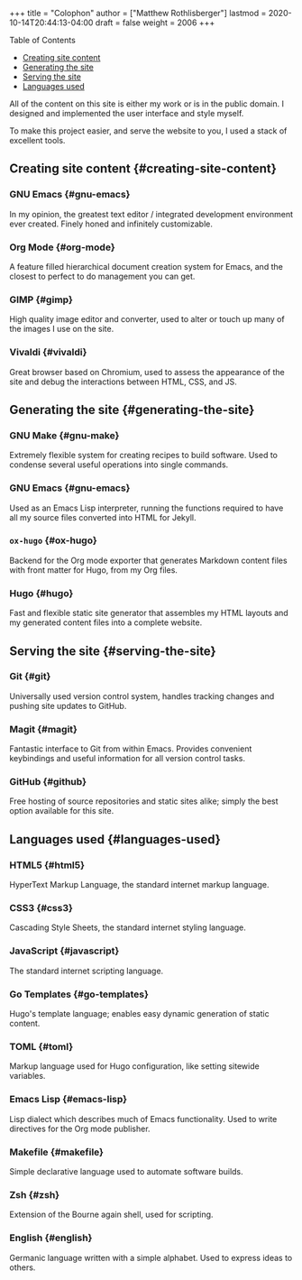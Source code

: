 +++
title = "Colophon"
author = ["Matthew Rothlisberger"]
lastmod = 2020-10-14T20:44:13-04:00
draft = false
weight = 2006
+++

<div class="ox-hugo-toc toc">
<div></div>

<div class="heading">Table of Contents</div>

- [Creating site content](#creating-site-content)
- [Generating the site](#generating-the-site)
- [Serving the site](#serving-the-site)
- [Languages used](#languages-used)

</div>
<!--endtoc-->

All of the content on this site is either my work or is in the public
domain. I designed and implemented the user interface and style
myself.

To make this project easier, and serve the website to you, I used a
stack of excellent tools.


## Creating site content {#creating-site-content}


### GNU Emacs {#gnu-emacs}

In my opinion, the greatest text editor / integrated development
environment ever created. Finely honed and infinitely customizable.


### Org Mode {#org-mode}

A feature filled hierarchical document creation system for Emacs, and
the closest to perfect to do management you can get.


### GIMP {#gimp}

High quality image editor and converter, used to alter or touch up
many of the images I use on the site.


### Vivaldi {#vivaldi}

Great browser based on Chromium, used to assess the appearance of the
site and debug the interactions between HTML, CSS, and JS.


## Generating the site {#generating-the-site}


### GNU Make {#gnu-make}

Extremely flexible system for creating recipes to build software. Used
to condense several useful operations into single commands.


### GNU Emacs {#gnu-emacs}

Used as an Emacs Lisp interpreter, running the functions required to
have all my source files converted into HTML for Jekyll.


### `ox-hugo` {#ox-hugo}

Backend for the Org mode exporter that generates Markdown content
files with front matter for Hugo, from my Org files.


### Hugo {#hugo}

Fast and flexible static site generator that assembles my HTML layouts
and my generated content files into a complete website.


## Serving the site {#serving-the-site}


### Git {#git}

Universally used version control system, handles tracking changes and
pushing site updates to GitHub.


### Magit {#magit}

Fantastic interface to Git from within Emacs. Provides convenient
keybindings and useful information for all version control tasks.


### GitHub {#github}

Free hosting of source repositories and static sites alike; simply the
best option available for this site.


## Languages used {#languages-used}


### HTML5 {#html5}

HyperText Markup Language, the standard internet markup language.


### CSS3 {#css3}

Cascading Style Sheets, the standard internet styling language.


### JavaScript {#javascript}

The standard internet scripting language.


### Go Templates {#go-templates}

Hugo's template language; enables easy dynamic generation of static
content.


### TOML {#toml}

Markup language used for Hugo configuration, like setting sitewide
variables.


### Emacs Lisp {#emacs-lisp}

Lisp dialect which describes much of Emacs functionality. Used to
write directives for the Org mode publisher.


### Makefile {#makefile}

Simple declarative language used to automate software builds.


### Zsh {#zsh}

Extension of the Bourne again shell, used for scripting.


### English {#english}

Germanic language written with a simple alphabet. Used to express
ideas to others.
